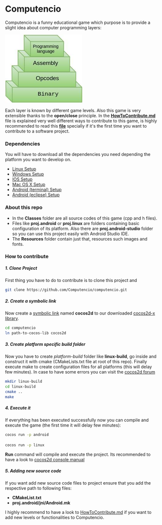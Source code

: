 
# Computencio

Computencio is a funny educational game which purpose is to provide a slight idea about
computer programming layers:

![](layers.jpg)

Each layer is known by different game levels. Also this game is very extensible thanks to the __open/close__ principle. In the [__HowToContribute.md__](HowToContribute.md) file is explained very well different ways to contribute to this game, is highly recommended to read this [__file__](HowToContribute.md) specially if it's the first time you want to contribute to a software project.

### Dependencies

You will have to download all the dependencies you need depending the platform you want to develop on.

- [Linux Setup](http://www.cocos2d-x.org/docs/installation/F/)
- [Windows Setup](http://www.cocos2d-x.org/docs/installation/G/)
- [IOS Setup](http://www.cocos2d-x.org/docs/installation/D/)
- [Mac OS X Setup](http://www.cocos2d-x.org/docs/installation/E/)
- [Android (terminal) Setup](http://www.cocos2d-x.org/docs/installation/B/)
- [Android (eclipse) Setup](http://www.cocos2d-x.org/docs/installation/C/)



### About this repo


- In the __Classes__ folder are all source codes of this game (cpp and h files).
- Files like __proj.android__ or __proj.linux__ are folders containing basic configuration of its
platform. Also there are __proj.android-studio__ folder so you can use this project easily with Android Studio IDE.
- The __Resources__ folder contain just that, resources such images and fonts.

### How to contribute

##### 1. Clone Project

First thing you have to do to contribute is to clone this project and

```bash
git clone https://github.com/Computencio/computencio.git
```
##### 2. Create a symbolic link

Now create a [symbolic link](https://en.wikipedia.org/wiki/Symbolic_link) named __cocos2d__ to our downloaded  [cocos2d-x library](http://www.cocos2d-x.org/filedown/cocos2d-x-3.10.zip).

```bash
cd computencio
ln path-to-cocos-lib cocos2d
```

##### 3. Create platform specific build folder

Now you have to create _platform-build_ folder like __linux-build__, go inside and construct it with cmake (CMakeLists.txt file at root of this repo). Finally execute make to create configuration files for all platforms (this will delay few minutes). In case to have some errors you can visit the [cocos2d forum](http://discuss.cocos2d-x.org/)

```bash
mkdir linux-build
cd linux-build
cmake ..
make
```

##### 4. Execute it

If everything has been executed successfully now you can compile and execute the game (the first time it will delay few minutes):
```bash
cocos run -p android

cocos run -p linux
```

__Run__ command will compile and execute the project. Its recommended to have a look to [cocos2d console manual](http://www.cocos2d-x.org/wiki/Cocos2d-console)

##### 5. Adding new source code

If you want add new source code files to project ensure that you add the
respective path to following files:
- __CMakeList.txt__
- __proj.android/jni/Android.mk__

I highly recommend to have a look to [HowToContribute.md](HowToContribute.md) if you want to add new levels or functionalities to Computencio.
